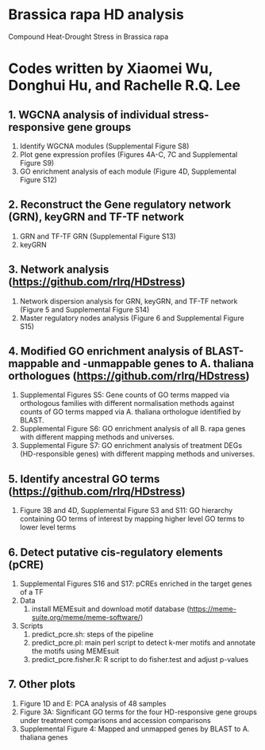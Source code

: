 # Brassica rapa HD analysis
Compound Heat-Drought Stress in Brassica rapa

# Codes written by Xiaomei Wu, Donghui Hu, and Rachelle R.Q. Lee

## 1. WGCNA analysis of individual stress-responsive gene groups
1. Identify WGCNA modules (Supplemental Figure S8)
1. Plot gene expression profiles (Figures 4A-C, 7C and Supplemental Figure S9)
1. GO enrichment analysis of each module (Figure 4D, Supplemental Figure S12)

## 2. Reconstruct the Gene regulatory network (GRN), keyGRN and TF-TF network
1. GRN and TF-TF GRN (Supplemental Figure S13)
1. keyGRN

## 3. Network analysis (https://github.com/rlrq/HDstress)
1. Network dispersion analysis for GRN, keyGRN, and TF-TF network (Figure 5 and Supplemental Figure S14)
1. Master regulatory nodes analysis (Figure 6 and Supplemental Figure S15)

## 4. Modified GO enrichment analysis of BLAST-mappable and -unmappable genes to A. thaliana orthologues (https://github.com/rlrq/HDstress)
1. Supplemental Figures S5: Gene counts of GO terms mapped via orthologous families with different normalisation methods against counts of GO terms mapped via A. thaliana orthologue identified by BLAST.
1. Supplemental Figure S6: GO enrichment analysis of all B. rapa genes with different mapping methods and universes.
1. Supplemental Figure S7: GO enrichment analysis of treatment DEGs (HD-responsible genes) with different mapping methods and universes.

## 5. Identify ancestral GO terms (https://github.com/rlrq/HDstress)
1. Figure 3B and 4D, Supplemental Figure S3 and S11: GO hierarchy containing GO terms of interest by mapping higher level GO terms to lower level terms

## 6. Detect putative cis-regulatory elements (pCRE)
1. Supplemental Figures S16 and S17: pCREs enriched in the target genes of a TF
1. Data
    1. install MEMEsuit and download motif database (https://meme-suite.org/meme/meme-software/)
1. Scripts
    1. predict_pcre.sh: steps of the pipeline
    1. predict_pcre.pl: main perl script to detect k-mer motifs and annotate the motifs using MEMEsuit
    1. predict_pcre.fisher.R: R script to do fisher.test and adjust p-values

## 7. Other plots
1. Figure 1D and E: PCA analysis of 48 samples
1. Figure 3A: Significant GO terms for the four HD-responsive gene groups under treatment comparisons and accession comparisons
1. Supplemental Figure 4: Mapped and unmapped genes by BLAST to A. thaliana genes
